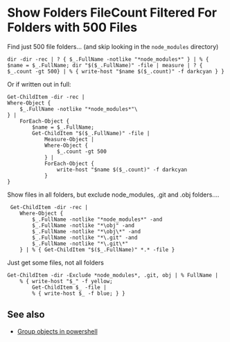 ﻿# Show Folders FileCount Filtered For Folders with 500 Files

Find just 500 file folders... (and skip looking in the `node_modules` directory)

    dir -dir -rec | ? { $_.FullName -notlike "*node_modules*" } | % { $name = $_.FullName; dir "$($_.FullName)" -file | measure | ? { $_.count -gt 500} | % { write-host "$name $($_.count)" -f darkcyan } }

Or if written out in full:

    Get-ChildItem -dir -rec |
    Where-Object {
        $_.FullName -notlike "*node_modules*"\
    } |
        ForEach-Object {
            $name = $_.FullName;
            Get-ChildItem "$($_.FullName)" -file |
                Measure-Object |
                Where-Object {
                    $_.count -gt 500
                } |
                ForEach-Object {
                    write-host "$name $($_.count)" -f darkcyan
                }
    }


Show files in all folders, but exclude node_modules, .git and .obj folders....

	 Get-ChildItem -dir -rec |
		Where-Object {
			$_.FullName -notlike "*node_modules*" -and
			$_.FullName -notlike "*\obj" -and
			$_.FullName -notlike "*\obj\*" -and
			$_.FullName -notlike "*\.git" -and
			$_.FullName -notlike "*\.git\*"
		} | % { Get-ChildItem "$($_.FullName)" *.* -file }


Just get some files, not all folders

    Get-ChildItem -dir -Exclude *node_modules*, .git, obj | % FullName |
        % { write-host "$_" -f yellow;
            Get-ChildItem $_ -file |
            % { write-host $_ -f blue; } }

## See also

- [Group objects in powershell](group_objects_in_powershell.md)